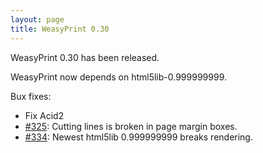 ```yaml
---
layout: page
title: WeasyPrint 0.30
---
```


WeasyPrint 0.30 has been released.

WeasyPrint now depends on html5lib-0.999999999.

Bux fixes:

* Fix Acid2
* [#325](https://github.com/Kozea/WeasyPrint/issues/325):
  Cutting lines is broken in page margin boxes.
* [#334](https://github.com/Kozea/WeasyPrint/issues/334):
  Newest html5lib 0.999999999 breaks rendering.
